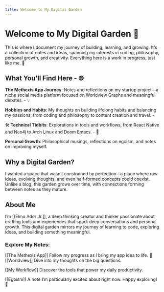 ```yaml
---
title: Welcome to My Digital Garden
---
```


# Welcome to My Digital Garden 🌱
This is where I document my journey of building, learning, and growing. It's a collection of notes and ideas, spanning my interests in coding, philosophy, personal growth, and creativity. Everything here is a work in progress, just like me. 🚀

## What You’ll Find Here - 🌐 

**The Methexis App Journey**: 
Notes and reflections on my startup project—a niche social media platform focused on Worldview Graphs and meaningful debates. - 💡 

**Hobbies and Habits**: 
My thoughts on building lifelong habits and balancing my passions, from coding and philosophy to content creation and travel. - 

🛠️ **Technical Tidbits**: 
Explorations in tools and workflows, from React Native and Neo4j to Arch Linux and Doom Emacs. - 🌱 

**Personal Growth**:
Philosophical musings, reflections on egoism, and notes on improving myself. 

## Why a Digital Garden? 
I wanted a space that wasn’t constrained by perfection—a place where raw ideas, evolving thoughts, and even half-formed concepts could coexist. Unlike a blog, this garden grows over time, with connections forming between notes as they mature. 
## About Me 
I’m [[Elmo Ador Jr.]], a deep thinking creator and thinker passionate about crafting tools and experiences that spark deep conversations and personal growth. This digital garden mirrors my journey of learning to code, exploring ideas, and building something meaningful.

### Explore My Notes:

[[The Methexis App]] 
Follow my progress as I bring my app idea to life.
📜
[[Worldview]]
 Dive into my thoughts on the big questions.
 
 [[My Workflow]]
Discover the tools that power my daily productivity.
  
[[Egoism]]
A note I’m particularly excited about right now. Happy exploring! 🌸
